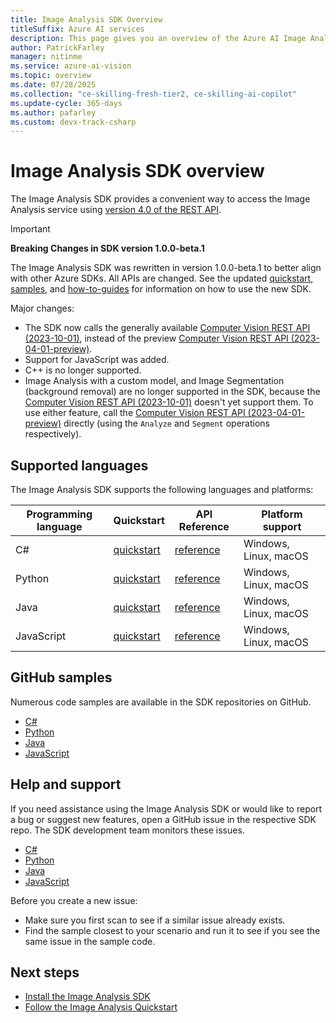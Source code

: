 ```yaml
---
title: Image Analysis SDK Overview
titleSuffix: Azure AI services
description: This page gives you an overview of the Azure AI Image Analysis SDK.
author: PatrickFarley
manager: nitinme
ms.service: azure-ai-vision
ms.topic: overview
ms.date: 07/28/2025
ms.collection: "ce-skilling-fresh-tier2, ce-skilling-ai-copilot"
ms.update-cycle: 365-days
ms.author: pafarley
ms.custom: devx-track-csharp
---
```


# Image Analysis SDK overview

The Image Analysis SDK provides a convenient way to access the Image Analysis service using [version 4.0 of the REST API](https://aka.ms/vision-4-0-ref).

> [!IMPORTANT]
> **Breaking Changes in SDK version 1.0.0-beta.1**
>
> The Image Analysis SDK was rewritten in version 1.0.0-beta.1 to better align with other Azure SDKs. All APIs are changed. See the updated [quickstart](/azure/ai-services/computer-vision/quickstarts-sdk/image-analysis-client-library-40), [samples](#github-samples), and [how-to-guides](/azure/ai-services/computer-vision/how-to/call-analyze-image-40) for information on how to use the new SDK.
>
> Major changes:
> - The SDK now calls the generally available [Computer Vision REST API (2023-10-01)](/rest/api/computervision/operation-groups?view=rest-computervision-2023-10-01), instead of the preview [Computer Vision REST API (2023-04-01-preview)](/rest/api/computervision/operation-groups?view=rest-computervision-2023-04-01-preview).
> - Support for JavaScript was added.
> - C++ is no longer supported.
> - Image Analysis with a custom model, and Image Segmentation (background removal) are no longer supported in the SDK, because the [Computer Vision REST API (2023-10-01)](/rest/api/computervision/operation-groups?view=rest-computervision-2023-10-01) doesn't yet support them. To use either feature, call the [Computer Vision REST API (2023-04-01-preview)](/rest/api/computervision/operation-groups?view=rest-computervision-2023-04-01-preview) directly (using the `Analyze` and `Segment` operations respectively).

## Supported languages

The Image Analysis SDK supports the following languages and platforms:

| Programming language | Quickstart | API Reference | Platform support |
|----------------------|------------|-----------|------------------|
| C# | [quickstart](../quickstarts-sdk/image-analysis-client-library-40.md?pivots=programming-language-csharp)  | [reference](https://aka.ms/azsdk/image-analysis/ref-docs/csharp) | Windows, Linux, macOS |
| Python | [quickstart](../quickstarts-sdk/image-analysis-client-library-40.md?pivots=programming-language-python) | [reference](https://aka.ms/azsdk/image-analysis/ref-docs/python) | Windows, Linux, macOS |
| Java | [quickstart](../quickstarts-sdk/image-analysis-client-library-40.md?pivots=programming-language-java) | [reference](https://aka.ms/azsdk/image-analysis/ref-docs/java) | Windows, Linux, macOS |
| JavaScript | [quickstart](../quickstarts-sdk/image-analysis-client-library-40.md?pivots=programming-language-js) | [reference](https://aka.ms/azsdk/image-analysis/ref-docs/js) | Windows, Linux, macOS |


## GitHub samples

Numerous code samples are available in the SDK repositories on GitHub.
- [C#](https://aka.ms/azsdk/image-analysis/samples/csharp)
- [Python](https://aka.ms/azsdk/image-analysis/samples/python)
- [Java](https://aka.ms/azsdk/image-analysis/samples/java)
- [JavaScript](https://aka.ms/azsdk/image-analysis/samples/js)


## Help and support

If you need assistance using the Image Analysis SDK or would like to report a bug or suggest new features, open a GitHub issue in the respective SDK repo. The SDK development team monitors these issues.
- [C#](https://github.com/Azure/azure-sdk-for-net/issues)
- [Python](https://github.com/Azure/azure-sdk-for-python/issues)
- [Java](https://github.com/Azure/azure-sdk-for-java/issues)
- [JavaScript](https://github.com/Azure/azure-sdk-for-js/issues)

Before you create a new issue:
* Make sure you first scan to see if a similar issue already exists.
* Find the sample closest to your scenario and run it to see if you see the same issue in the sample code.


## Next steps

- [Install the Image Analysis SDK](./install-sdk.md)
- [Follow the Image Analysis Quickstart](../quickstarts-sdk/image-analysis-client-library-40.md)
